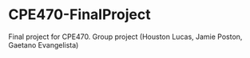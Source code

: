 # CPE470-FinalProject
Final project for CPE470. Group project (Houston Lucas, Jamie Poston, Gaetano Evangelista)

